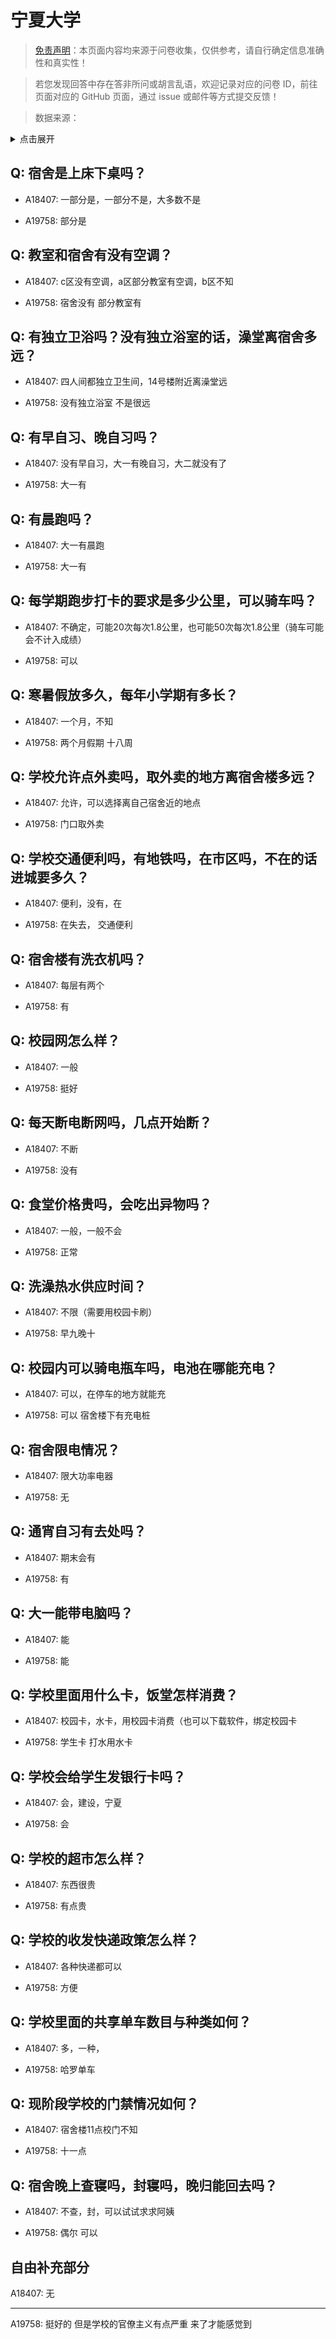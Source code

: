 # 宁夏大学

> [免责声明](https://colleges.chat/#_3)：本页面内容均来源于问卷收集，仅供参考，请自行确定信息准确性和真实性！

> 若您发现回答中存在答非所问或胡言乱语，欢迎记录对应的问卷 ID，前往页面对应的 GitHub 页面，通过 issue 或邮件等方式提交反馈！

> 数据来源：

<details><summary>点击展开</summary>
<ul>
<li>A18407: 匿名 (2023 年 06 月)</li>
<li>A19758: 匿名 (2023 年 06 月)</li>
</ul>
</details>

## Q: 宿舍是上床下桌吗？

- A18407: 一部分是，一部分不是，大多数不是

- A19758: 部分是

## Q: 教室和宿舍有没有空调？

- A18407: c区没有空调，a区部分教室有空调，b区不知

- A19758: 宿舍没有 部分教室有

## Q: 有独立卫浴吗？没有独立浴室的话，澡堂离宿舍多远？

- A18407: 四人间都独立卫生间，14号楼附近离澡堂远

- A19758: 没有独立浴室 不是很远

## Q: 有早自习、晚自习吗？

- A18407: 没有早自习，大一有晚自习，大二就没有了

- A19758: 大一有

## Q: 有晨跑吗？

- A18407: 大一有晨跑

- A19758: 大一有

## Q: 每学期跑步打卡的要求是多少公里，可以骑车吗？

- A18407: 不确定，可能20次每次1.8公里，也可能50次每次1.8公里（骑车可能会不计入成绩）

- A19758: 可以

## Q: 寒暑假放多久，每年小学期有多长？

- A18407: 一个月，不知

- A19758: 两个月假期 十八周

## Q: 学校允许点外卖吗，取外卖的地方离宿舍楼多远？

- A18407: 允许，可以选择离自己宿舍近的地点

- A19758: 门口取外卖

## Q: 学校交通便利吗，有地铁吗，在市区吗，不在的话进城要多久？

- A18407: 便利，没有，在

- A19758: 在失去， 交通便利

## Q: 宿舍楼有洗衣机吗？

- A18407: 每层有两个

- A19758: 有

## Q: 校园网怎么样？

- A18407: 一般

- A19758: 挺好

## Q: 每天断电断网吗，几点开始断？

- A18407: 不断

- A19758: 没有

## Q: 食堂价格贵吗，会吃出异物吗？

- A18407: 一般，一般不会

- A19758: 正常

## Q: 洗澡热水供应时间？

- A18407: 不限（需要用校园卡刷）

- A19758: 早九晚十

## Q: 校园内可以骑电瓶车吗，电池在哪能充电？

- A18407: 可以，在停车的地方就能充

- A19758: 可以 宿舍楼下有充电桩

## Q: 宿舍限电情况？

- A18407: 限大功率电器

- A19758: 无

## Q: 通宵自习有去处吗？

- A18407: 期末会有

- A19758: 有

## Q: 大一能带电脑吗？

- A18407: 能

- A19758: 能

## Q: 学校里面用什么卡，饭堂怎样消费？

- A18407: 校园卡，水卡，用校园卡消费（也可以下载软件，绑定校园卡

- A19758: 学生卡 打水用水卡

## Q: 学校会给学生发银行卡吗？

- A18407: 会，建设，宁夏

- A19758: 会

## Q: 学校的超市怎么样？

- A18407: 东西很贵

- A19758: 有点贵

## Q: 学校的收发快递政策怎么样？

- A18407: 各种快递都可以

- A19758: 方便

## Q: 学校里面的共享单车数目与种类如何？

- A18407: 多，一种，

- A19758: 哈罗单车

## Q: 现阶段学校的门禁情况如何？

- A18407: 宿舍楼11点校门不知

- A19758: 十一点

## Q: 宿舍晚上查寝吗，封寝吗，晚归能回去吗？

- A18407: 不查，封，可以试试求求阿姨

- A19758: 偶尔 可以

## 自由补充部分

A18407: 无

***

A19758: 挺好的 但是学校的官僚主义有点严重 来了才能感觉到